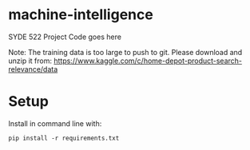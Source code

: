 # machine-intelligence
SYDE 522 Project Code goes here

Note: The training data is too large to push to git. Please download and unzip it from:
https://www.kaggle.com/c/home-depot-product-search-relevance/data


# Setup

Install in command line with:

```
pip install -r requirements.txt
```

